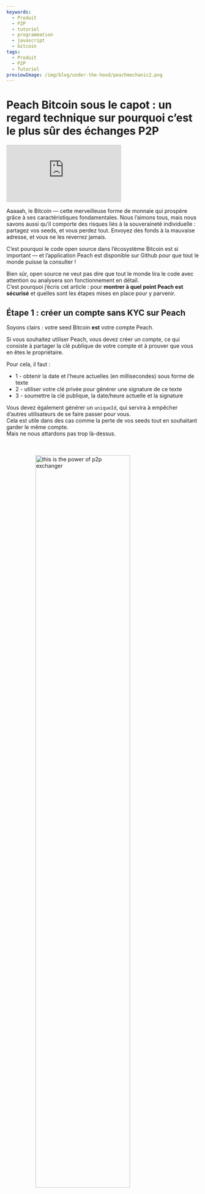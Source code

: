 ```yaml
---
keywords:
  - Produit
  - P2P
  - tutoriel
  - programmation
  - javascript
  - bitcoin
tags:
  - Produit
  - P2P
  - Tutoriel
previewImage: /img/blog/under-the-hood/peachmechanic2.png
---
```


# Peach Bitcoin sous le capot : un regard technique sur pourquoi c’est le plus sûr des échanges P2P


<div class="video-wrapper">
  <iframe
    src="https://www.youtube.com/embed/UvdbHlsPmK0"
    title="PEACH VIDEO OF Under the Hood"
    frameborder="0"
    allow="accelerometer; autoplay; clipboard-write; encrypted-media; gyroscope; picture-in-picture; web-share"
    referrerpolicy="strict-origin-when-cross-origin"
    allowfullscreen
  ></iframe>
</div>

Aaaaah, le Bitcoin — cette merveilleuse forme de monnaie qui prospère grâce à ses caractéristiques fondamentales. Nous l’aimons tous, mais nous savons aussi qu’il comporte des risques liés à la souveraineté individuelle : partagez vos seeds, et vous perdez tout. Envoyez des fonds à la mauvaise adresse, et vous ne les reverrez jamais.

C’est pourquoi le code open source dans l’écosystème Bitcoin est si important — et l’application Peach est disponible sur Github pour que tout le monde puisse la consulter !

Bien sûr, open source ne veut pas dire que tout le monde lira le code avec attention ou analysera son fonctionnement en détail.  
C’est pourquoi j’écris cet article : pour **montrer à quel point Peach est sécurisé** et quelles sont les étapes mises en place pour y parvenir.

## Étape 1 : créer un compte sans KYC sur Peach

Soyons clairs : votre seed Bitcoin **est** votre compte Peach.

Si vous souhaitez utiliser Peach, vous devez créer un compte, ce qui consiste à partager la clé publique de votre compte et à prouver que vous en êtes le propriétaire.

Pour cela, il faut :

*  1 - obtenir la date et l’heure actuelles (en millisecondes) sous forme de texte  
*  2 - utiliser votre clé privée pour générer une signature de ce texte  
*  3 - soumettre la clé publique, la date/heure actuelle et la signature  

Vous devez également générer un `uniqueId`, qui servira à empêcher d’autres utilisateurs de se faire passer pour vous.  
Cela est utile dans des cas comme la perte de vos seeds tout en souhaitant garder le même compte.  
Mais ne nous attardons pas trop là-dessus.

<br><br>
<img src="/img/blog/under-the-hood/underthehood01.png" alt="this is the power of p2p exchanger" style="display:block; margin: auto; width: 70%;">
<br><br>

Voici le code Javascript correspondant :

```j

  const seed = randomBytes(64);

  const root = bip32.fromSeed(seed, bitcoin);
  const child = root.derivePath("m/0");
  const keyPair = ECPair.fromPrivateKey(child.privateKey, { network: bitcoin });

  const publicKeyHex = Buffer.from(keyPair.publicKey).toString("hex");

  const session = axios.create({
    baseURL: "https://api.peachbitcoin.com/",
    httpAgent: new http.Agent({ keepAlive: false }),
    httpsAgent: new https.Agent({ keepAlive: false }),
  });

  const registerMessage = String(Date.now());
  const registerMessageSignature = signWithBtcPrivKey(registerMessage, keyPair);

  const resp = await session.post("v1/user/register", {
    publicKey: publicKeyHex,
    message: registerMessage,
    signature: registerMessageSignature,
    uniqueId: "my_own_unique_id_random_12345",
  });

  const accessToken = resp.data.accessToken;

  session.defaults.headers.common["authorization"] = accessToken;

```

Félicitations ! Vous venez de créer un compte sur Peach !  
Le serveur a validé que vous êtes, à ce moment précis, le propriétaire de la paire de clés Bitcoin correspondant à la clé publique soumise.

## Étape 2 : soumettre votre clé publique PGP

Il y aura beaucoup de chiffrement… mais aussi un peu de déchiffrement.  
Les clés Bitcoin ne permettent qu’un chiffrement à sens unique, donc nous aurons besoin de clés PGP pour permettre le chiffrement et le déchiffrement bidirectionnels.  
C’est essentiel pour sécuriser les données bancaires, les messages de chat, etc.  

Soumettre la clé publique PGP est similaire au processus de soumission de la clé publique Bitcoin, mais il y a une étape supplémentaire :  
vous devez **signer la clé publique PGP avec votre clé privée Bitcoin**, afin de confirmer que vous êtes bien le propriétaire des deux clés (Bitcoin et PGP).

<br><br>
<img src="/img/blog/under-the-hood/underthehood02.png" alt="this is the power of p2p exchanger" style="display:block; margin: auto; width: 70%;">
<br><br>

```j

const { privateKey: pgpPrivateKey, publicKey: pgpPublicKey } =
    await createPGPKey();

  const pgpPublicKeyMessageSignature = signWithBtcPrivKey(
    pgpPublicKey,
    keyPair
  );
  const setPgpKeysMessage = String(Date.now());

  const setPgpKeysMessageSignature = await signPGPMessage(
    pgpPrivateKey,
    setPgpKeysMessage
  );

  await session.patch("v1/user", {
    pgpPublicKey: pgpPublicKey, // the PGP Pub key
    signature: pgpPublicKeyMessageSignature, // the above signed by the BTC Key
    message: setPgpKeysMessage, // the current timestamp
    pgpSignature: setPgpKeysMessageSignature, // the above signed by the PGP Key
  });

```

À ce stade, Peach possède vos deux clés publiques — Bitcoin et PGP !  
Cela sera très important pour le trading sur Peach.


## Étapes suivantes

À partir de maintenant, le tutoriel va présenter les deux côtés : celui de l’Acheteur et celui du Vendeur.

Les étapes seront les suivantes :

*   3.S Le Vendeur crée une offre de vente  
*   4.S Le Vendeur alimente l’Escrow de Peach  
*   5.B L’Acheteur fait une demande d’échange sur l’offre de vente  
*   5.S Le Vendeur accepte la demande d’échange  
*   6.B L’Acheteur déclare que le paiement fiat a été effectué  
*   6.S Le Vendeur confirme qu’il a reçu le paiement  


## Étape 3.S : le Vendeur crée une offre de vente

Créer une offre de vente revient à annoncer que vous êtes prêt à vendre un certain montant de Bitcoin.  
Mais ce n’est pas tout : le Vendeur doit également préciser ce qu’il accepte en échange.  

Une offre de vente comprend :

* le montant de Bitcoin à vendre  
* les devises acceptées par le Vendeur  
* les méthodes de paiement acceptées (espèces, virement bancaire, Revolut, etc.)  
* la prime (le pourcentage au-dessus du prix du marché actuel)  

Si tout se passe bien, un Acheteur sera intéressé par cette offre et demandera à échanger.  
À ce moment-là, il devra sélectionner une seule devise et une seule méthode de paiement parmi celles proposées.  
Plus le Vendeur en propose, plus il a de chances d’attirer un Acheteur.

<br><br>
<img src="/img/blog/under-the-hood/underthehood03.png" alt="this is the power of p2p exchanger" style="display:block; margin: auto; width: 40%;">
<br><br>

```j

const sats_to_sell = 21000;
  const sell_premium = 1; // 1%
  const payment_data_currency = "EUR";
  const payment_data_method = "wise";

  const { address: returnAddress } = bitcoin.payments.p2wpkh({
    pubkey: Buffer.from(keyPair.publicKey),
    network: bitcoin,
  });
  const sellOfferPaymentDataToEncrypt = JSON.stringify({
    reference: "",
    userName: "@myWiseIdTradingBot",
  });

  const paymentDataEncryptSHA256 = await sha256(sellOfferPaymentDataToEncrypt);

  const offerCreateRes = await session.post("v1/offer", {
    type: "ask",
    amount: sats_to_sell,
    meansOfPayment: { [payment_data_currency]: [payment_data_method] }, // {"EUR": ["wise"]}
    paymentData: {
      [payment_data_method]: { hashes: [paymentDataEncryptSHA256] },
    },
    returnAddress: returnAddress,
    premium: sell_premium,
  });

```

Comme on peut le voir dans le code, le Vendeur annonce qu’il vend 21 000 sats (0.00021 Bitcoin) avec une prime de 1%.  
Il souhaite recevoir des euros via son compte Wise.  
Remarquez qu’il **ne soumet pas** son identifiant Wise — seulement un hash.  
Peach ne connaîtra donc jamais les détails de sa méthode de paiement, afin de préserver l’anonymat.  
Il soumet également une **adresse de retour**, utilisée en cas de remboursement.

## Étape 4.S : le Vendeur alimente l’Escrow de Peach

Après une requête réussie à l’API Peach pour créer l’offre de vente, le Vendeur reçoit l’ID de l’offre :

```j
const sellOfferId = offerCreateRes.data.id;

```

Cet identifiant est important — conservez-le précieusement.  
L’offre est créée, mais elle n’est pas encore publique : aucun acheteur ne peut encore interagir avec elle.  
Le Vendeur doit d’abord alimenter l’Escrow.

L’Escrow agit comme un coffre-fort nécessitant **l’autorisation du Vendeur et de Peach** pour être ouvert.  
Les Bitcoins y sont placés et y restent en sécurité jusqu’à la fin de la transaction.  
Comme il s’agit d’un script sur la blockchain Bitcoin (une adresse P2WSH), Peach a besoin de la clé publique du Vendeur pour le créer.

À ce moment-là, le Vendeur soumet à Peach la clé publique qu’il souhaite utiliser pour l’Escrow.  
Peach choisit ensuite sa propre clé publique et construit l’adresse correspondante.

<br><br>
<img src="/img/blog/under-the-hood/underthehood04.png" alt="this is the power of p2p exchanger" style="display:block; margin: auto; width: 40%;">
<br><br>

```j
const childSell = root.derivePath(`m/84'/0'/0'/${sellOfferId}'`);

  const keyPairSellOffer = ECPair.fromPrivateKey(childSell.privateKey, {
    network: bitcoin,
  });

  const sellOfferPublicKey = Buffer.from(keyPairSellOffer.publicKey).toString(
    "hex"
  );

  const escrowCreateRes = await session.post(
    "v1/offer/" + sellOfferId + "/escrow",
    {
      publicKey: sellOfferPublicKey,
    }
  );

  const escrowAddress = escrowCreateRes.data.escrows.bitcoin;

  const escrowPeachPublicKey =
    escrowCreateRes.data.escrowPeachPublicKey.bitcoin;

```

Comme montré dans le code, le Vendeur dérive une nouvelle paire de clés à partir de l’ID de l’offre.  
C’est une approche sûre, car elle est facilement reproductible.  

Une fois la clé publique envoyée, l’API Peach renvoie l’adresse où le Vendeur doit envoyer les 21 000 sats.  
Mais inutile de faire aveuglément confiance — vous pouvez vérifier vous-même l’adresse.

Vérifions !

L’API Peach renvoie également la clé publique utilisée par Peach pour cet Escrow, ce qui nous permet de **recréer l’adresse** en construisant le script Bitcoin correspondant.

```j
   OP_IF
       ${script.number.encode(4320).toString("hex")}
       OP_CHECKSEQUENCEVERIFY
       OP_DROP
   OP_ELSE
       ${sellerPublicKey}
       OP_CHECKSIGVERIFY
   OP_ENDIF
   ${peachPublicKey}
   OP_CHECKSIG
```

Voici le script utilisé pour l’Escrow :

* il nécessite toujours la signature de Peach  
* et ensuite :
  * soit la signature du Vendeur  
  * soit que 4 320 blocs aient été minés depuis le dépôt des fonds  

Pourquoi 4 320 blocs ?  
Parce que cela correspond à environ **30 jours** de minage (1 bloc toutes les 10 minutes).  
Pourquoi cette alternative permettant à Peach de signer seul après 1 mois ?  
Parce que certains Vendeurs peuvent être inactifs, perdre leurs clés, etc.  

Peach a une réputation irréprochable pour la gestion des fonds des Vendeurs.

Une fois le script construit, vous pouvez vérifier l’adresse P2WSH qu’il génère — et constater qu’elle correspond bien à celle retournée par l’API Peach.

```j
  const multisigScript = bitcoin.script.compile([
    Buffer.from(sellOfferPublicKey, "hex"),
    bitcoin.opcodes.OP_CHECKSIGVERIFY,
  ]);

  const timelockScript = bitcoin.script.compile([
    bitcoin.script.number.encode(4320),
    bitcoin.opcodes.OP_CHECKSEQUENCEVERIFY,
    bitcoin.opcodes.OP_DROP,
  ]);

  const redeemScript = bitcoin.script.compile([
    bitcoin.opcodes.OP_IF,
    ...timelockScript,
    bitcoin.opcodes.OP_ELSE,
    ...multisigScript,
    bitcoin.opcodes.OP_ENDIF,
    Buffer.from(escrowPeachPublicKey, "hex"),
    bitcoin.opcodes.OP_CHECKSIG,
  ]);

  const escrowPayment = bitcoin.payments.p2wsh({
    redeem: { output: redeemScript },
    network: bitcoin,
  });

  console.log("Addresses Match:", escrowPayment.address === escrowAddress);

```

Parfait !  
Il ne reste plus qu’à envoyer la transaction Bitcoin vers cette adresse et attendre la confirmation de financement de l’Escrow.

```j
  while (true) {
    const fundingStatusRes = await session.get(
      "v1/offer/" + sellOfferId + "/escrow"
    );
    if (fundingStatusRes.data.funding.status === "FUNDED") {
      break;
    }
  }

```

Dès qu’elle est confirmée (après un bloc), l’offre devient publique, et les Acheteurs peuvent commencer à interagir avec elle.

## Étape 5.B : l’Acheteur fait une demande d’échange

C’est maintenant au tour de l’Acheteur d’agir !

Commençons par consulter les offres de vente disponibles :

```j
const sellOffers = await session.get("v069/sellOffer");
```

Pour simplifier, supposons que l’Acheteur s’intéresse à la première offre disponible.

```j
const sellOfferToTradeRequestId = sellOffers.data.offers[0].id;
```

L’Acheteur souhaite alors faire une demande d’échange, pour informer le Vendeur qu’il est prêt à acheter selon ses conditions.  
Cela semble simple, non ? Mais c’est **l’étape la plus complexe** du processus.

L’Acheteur doit soumettre :

* la méthode de paiement souhaitée (parmi celles autorisées par le Vendeur)  
* la devise souhaitée  
* une clé symétrique (pour communiquer directement avec le Vendeur) — chiffrée  
* la signature de cette clé symétrique  
* les données de paiement chiffrées avec cette clé  
* la signature des données de paiement  
* l’adresse de réception du Bitcoin acheté  
* la preuve de possession de cette adresse (via BIP 322)  
* les frais de minage maximum que l’Acheteur est prêt à payer  

Ça fait beaucoup, n’est-ce pas ?  
Mais c’est exactement ce qui rend Peach extrêmement sûr !  
Voyons tout cela pas à pas.

### Méthode de paiement et devise :

C’est la partie la plus simple :

```j
  const payment_data_currency = "EUR";
  const payment_data_method = "wise";

```

### La clé symétrique :

La clé symétrique sera utilisée pour un chiffrement bidirectionnel AES256 : vous pouvez chiffrer un message et le déchiffrer avec la même clé.

```j
async function decryptDataWithSymmetricKey(encryptedMessage, symmetricKey) {
  const message = await openpgp.readMessage({
    armoredMessage: encryptedMessage,
  });

  const { data: decrypted } = await openpgp.decrypt({
    message,
    passwords: [symmetricKey],
    format: "utf8",
  });

  return decrypted;
}

async function encryptDataWithSymmetricKey(data, symmetricKey) {
  const message = await openpgp.createMessage({ text: data });
  const encrypted = await openpgp.encrypt({
    message,
    passwords: [symmetricKey],
    format: "armored",
    config: {
      preferredSymmetricAlgorithm: openpgp.enums.symmetric.aes256,
    },
  });
  return encrypted;
}

```

Pour en créer une, générez simplement un nombre aléatoire :

```j
  const symmetricKey = randomBytes(32);
  const symmetricKeyHex = symmetricKey.toString("hex");

```

Mais attention : vous ne pouvez pas envoyer cette clé en clair.  
Elle doit être chiffrée de manière à ce que seuls l’Acheteur et le Vendeur puissent la déchiffrer.  
Puisque les deux ont soumis leurs clés publiques PGP, il faut la chiffrer de manière à ce qu’elle ne puisse être déchiffrée qu’avec **l’une des clés privées correspondantes**.

```j
async function encryptForMultipleRecipients(secret, publicKeysArmored) {
  const publicKeys = await Promise.all(
    publicKeysArmored.map((armored) => openpgp.readKey({ armoredKey: armored }))
  );
  const message = await openpgp.createMessage({ text: secret });

  const encrypted = await openpgp.encrypt({
    message,
    encryptionKeys: publicKeys,
  });

  return encrypted;
}

  const matchingUserPgpPubKey = sellOffers.data.offers[0].user.pgpPublicKey;

  const symmetricKeyEncrypted = await encryptForMultipleRecipients(
    symmetricKeyHex,
    [pgpPublicKey, matchingUserPgpPubKey]
  );

```

Et pour que le Vendeur sache que la clé vient bien de l’Acheteur, celui-ci doit la signer avec sa clé PGP :

```j
  const symmetricKeySignature = await signPGPMessage(
    pgpPrivateKey,
    symmetricKeyHex
  );

```

### Les données de paiement :

C’est la partie la plus sensible : vos données de paiement — IBAN, identifiant Revolut, etc.  
Elles permettent d’identifier la provenance du paiement fiat.  
Le Vendeur partagera ensuite les siennes.

Maintenant que nous avons la clé symétrique, nous pouvons l’utiliser pour **chiffrer les données de paiement**, que le Vendeur pourra déchiffrer plus tard.

```j
const paymentDataToEncrypt = JSON.stringify({
    reference: "",
    userName: "@buyerWiseId",
  });

const paymentDataEncrypted = await encryptDataWithSymmetricKey(
paymentDataToEncrypt,
symmetricKeyHex
);

const paymentDataSignature = await signPGPMessage(
pgpPrivateKey,
paymentDataToEncrypt
);

```

### Définir l’adresse de réception et prouver la propriété :

Vous devez indiquer où vous souhaitez recevoir les Bitcoins achetés.  
Créer une adresse est facile, mais **prouver que vous en êtes le propriétaire** est plus subtil.  
C’est à la fois une exigence de conformité et une mesure de sécurité supplémentaire (ce qui rend Peach résistant à l’attaque de remplacement d’adresse découverte en septembre 2025).

La preuve de propriété se fait via **BIP-322**, qui permet de signer un message avec votre clé privée Bitcoin, puis de le vérifier à partir de l’adresse.

```j
  const { address } = bitcoin.payments.p2wpkh({
    pubkey: Buffer.from(keyPair.publicKey),
    network: bitcoin,
  });

  const ownershipMessage =
    "I confirm that only I, peach" +
    publicKeyHex.slice(0, 8) +
    ", control the address " +
    address;

  const releaseAddressSignature = signWithBIP322(
    wif,
    address,
    ownershipMessage
  );

```

### Dernier détail : les frais de minage maximum

En tant qu’Acheteur, vous pouvez ne pas vouloir payer trop de frais pour recevoir votre Bitcoin.  
Dans ce cas, vous pouvez définir le **frais de minage maximum** que vous êtes prêt à « céder » pour la transaction finale.

### Enfin, soumettre la demande d’échange

Quelle aventure, non ? Mais nous y voilà, et vous pouvez maintenant soumettre la demande.

```j
  await session.post(
    "v069/sellOffer/" + sellOfferToTradeRequestId + "/tradeRequestPerformed",
    {
      paymentMethod: payment_data_method,
      currency: payment_data_currency,
      paymentDataHashed: paymentDataToEncryptSHA256,
      paymentDataEncrypted: paymentDataEncrypted,
      paymentDataSignature: paymentDataSignature,
      symmetricKeyEncrypted: symmetricKeyEncrypted,
      symmetricKeySignature: symmetricKeySignature,
      maxMiningFeeRate: 2, // sats/vb
      releaseAddress: address,
      releaseAddressMessageSignature: releaseAddressSignature,
    }
  );

```

<br><br>
<img src="/img/blog/under-the-hood/underthehood05.png" alt="this is the power of p2p exchanger" style="display:block; margin: auto; width: 40%;">
<br><br>

C’est maintenant au Vendeur de jouer.

## Étape 5.S : le Vendeur accepte la demande d’échange

Le Vendeur a attendu qu’un Acheteur interagisse avec son offre.  
Il consulte la liste des demandes d’échange :

```j
const receivedTradeRequestRequest = await session.get(
    "v069/sellOffer/" + sellOfferId + "/tradeRequestReceived"
  );

  const tradeReq = receivedTradeRequestRequest.data[0];

```

S’il souhaite en accepter une, il doit partager **ses propres données de paiement** avec l’Acheteur, pour que celui-ci sache où envoyer le paiement fiat.

Puisqu’une clé symétrique a déjà été créée et envoyée par l’Acheteur, le Vendeur peut la déchiffrer (elle a été chiffrée avec sa clé publique PGP) et l’utiliser pour chiffrer ses propres données de paiement.

```j
  const receivedSymmetricKey = await decryptWithPrivateKey(
    tradeReq.symmetricKeyEncrypted,
    pgpPrivateKey
  );

  const sellOfferPaymentDataEncrypted = await encryptDataWithSymmetricKey(
    sellOfferPaymentDataToEncrypt,
    receivedSymmetricKey
  );

  const sellOfferPaymentDataSignature = await signPGPMessage(
    pgpPrivateKey,
    sellOfferPaymentDataToEncrypt
  );

```

Et voilà ! Le Vendeur peut maintenant accepter la demande, et l’échange officiel commence !

<br><br>
<img src="/img/blog/under-the-hood/underthehood06.png" alt="this is the power of p2p exchanger" style="display:block; margin: auto; width: 40%;">
<br><br>

```j
  await session.post(
    "v069/sellOffer/" +
      sellOfferId +
      "/tradeRequestReceived/" +
      tradeReq.userId +
      "/accept",
    {
      paymentDataEncrypted: sellOfferPaymentDataEncrypted,
      paymentDataSignature: sellOfferPaymentDataSignature,
      paymentData: {
        [payment_data_method]: { hashes: [paymentDataEncryptSHA256] },
      },
    }
  );

```

Si tout cela semble complexe, voici un schéma pour l’illustrer :

<br><br>
<img src="/img/blog/under-the-hood/underthehood07.png" alt="this is the power of p2p exchanger" style="display:block; margin: auto; width: 90%;">
<br><br>

## Étape 6.B : l’Acheteur déclare que le paiement a été effectué

L’Acheteur peut vérifier s’il a des **contrats actifs** (des échanges acceptés par les deux parties) via l’endpoint `contract summaries` de l’API :

```j
  const contractsRes = await session.get("v1/contracts/summary");
  const contract = contractsRes.data.find((obj) =>
    obj.id.startsWith(sellOfferToTradeRequestId + "-")
  );

  if (contract.tradeStatus !== "paymentRequired") throw Error;
```

Cela lui renverra la liste de tous les contrats où il est impliqué.  
Si un contrat a le statut **“paymentRequired”**, cela signifie que c’est à lui d’effectuer le paiement fiat.

Pour cela, il doit **déchiffrer les données de paiement du Vendeur** à l’aide de la clé symétrique utilisée lors de la demande d’échange.  
S’il ne l’a pas sauvegardée, pas de souci — il peut la déchiffrer avec sa clé privée PGP.

```j

  const contractRes = await session.get("v1/contract/" + contract.id);

  const receivedSymmetricKey = await decryptWithPrivateKey(
    contractRes.data.symmetricKeyEncrypted,
    pgpPrivateKey
  );

  if (receivedSymmetricKey !== symmetricKeyHex) throw Error;

  const decryptedSellerPaymentData = await decryptDataWithSymmetricKey(
    contractRes.data.paymentDataEncrypted,
    receivedSymmetricKey
  );

  console.log("Seller Payment Data ", JSON.parse(decryptedSellerPaymentData));
```

Cette étape se déroule en dehors de Peach :  
l’Acheteur ouvre son application bancaire (ou équivalent) et effectue le virement fiat au bénéficiaire indiqué.

Si vous hésitez à ce stade, rappelez-vous que les Bitcoins sont déjà dans l’Escrow, contrôlé conjointement par Peach et le Vendeur.  
Vous pouvez même consulter l’adresse de l’Escrow (fournie par l’API du contrat) et vérifier sur la blockchain que les fonds s’y trouvent.

Une fois le paiement fiat effectué, l’Acheteur doit le déclarer :

```j
  const confirmPaymentRes = await session.post(
    "v1/contract/" + contract.id + "/payment/confirm"
  );
```

<br><br>
<img src="/img/blog/under-the-hood/underthehood08.png" alt="this is the power of p2p exchanger" style="display:block; margin: auto; width: 40%;">
<br><br>

C’était la dernière étape pour l’Acheteur.  
Désormais, le Vendeur doit confirmer qu’il a bien reçu le paiement et libérer les Bitcoins dans l’Escrow vers l’adresse de l’Acheteur.

## Étape 6.S : le Vendeur confirme la réception du paiement

Comme pour l’Acheteur, le Vendeur consulte les contrats qui lui sont assignés.

```j
  const contractsRes = await session.get("v1/contracts/summary");
  const contract = contractsRes.data[0];

  const contractRes = await session.get("v1/contract/" + contract.id);

```

Dans la réponse de l’API du contrat, le Vendeur reçoit une **transaction Bitcoin partiellement signée (PSBT)**.  
Il s’agit de la transaction de transfert des Bitcoins de l’Escrow vers l’adresse de l’Acheteur, déjà signée par Peach.  
Elle n’a besoin que de la signature du Vendeur pour devenir valide.

```j
  const releasePSBTBase64 = contractRes.data.releasePsbt;

  const parsedPSBT = bitcoin.Psbt.fromBase64(releasePSBTBase64, {
    network: bitcoin,
  });

  parsedPSBT.signInput(0, childSell);

```

<br><br>
<img src="/img/blog/under-the-hood/underthehood09.png" alt="this is the power of p2p exchanger" style="display:block; margin: auto; width: 40%;">
<br><br>

Le Vendeur peut alors finaliser la transaction, en ajoutant les deux signatures et le script de l’Escrow.  
Comme nous passons par le chemin **MultiSig** du script (le second), il faut ajouter `OP_FALSE` dans la pile afin que la condition IF soit correctement évaluée.

```j
export const getFinalScript = (_inputIndex, input, bitcoinScript) => {
  const network = bitcoin;

  const payment = payments.p2wsh({
    network,
    redeem: {
      network,
      output: bitcoinScript,
      input: bitcoin.script.compile([
        input.partialSig[0].signature,
        input.partialSig[1].signature,
        opcodes.OP_FALSE,
      ]),
    },
  });

  parsedPSBT.finalizeInput(0, getFinalScript);

  const tx = parsedPSBT.extractTransaction().toHex();

```

Dernière étape : soumettre la transaction finalisée à l’API de Peach :

```j
  await session.post("v1/contract/" + contract.id + "/payment/confirm", {
    releaseTransaction: tx,
  });

```

Mesdames et Messieurs, voici comment nous échangeons sur Peach avec **un maximum de sécurité et de confidentialité !**
